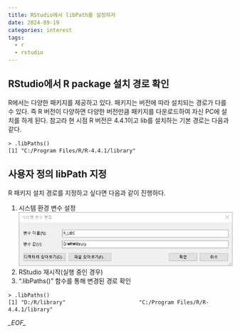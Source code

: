 ```yaml
---
title: RStudio에서 libPath를 설정하자
date: 2024-09-19
categories: interest
tags:
  - r
  - rstudio
---
```

## RStudio에서 R package 설치 경로 확인
R에서는 다양한 패키지를 제공하고 있다. 패키지는 버전에 따라 설치되는 경로가 다를 수 있다. 즉 R 버전이 다양하면 다양한 버전만큼 패키지를 다운로드하여 자신 PC에 설치를 하게 된다. 참고라 현 시점 R 버전은 4.4.1이고 lib를 설치하는 기본 경로는 다음과 같다.

```{r}
> .libPaths()
[1] "C:/Program Files/R/R-4.4.1/library"
```


## 사용자 정의 libPath 지정
R 패키지 설치 경로를 지정하고 싶다면 다음과 같이 진행하다.

1. 시스템 환경 변수 설정
   ![](/assets/images/Pasted%20image%2020240919230557.png)
2. RStudio 재시작(실행 중인 경우)
3. “.libPaths()” 함수를 통해 변경된 경로 확인
```{r}
> .libPaths()
[1] "D:/R/library"                       "C:/Program Files/R/R-4.4.1/library"
```

_\_EOF\__
